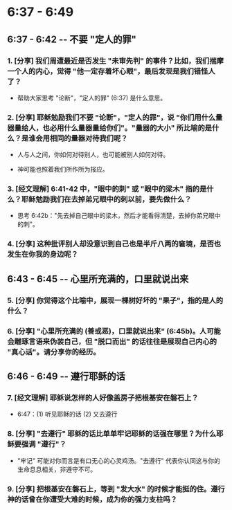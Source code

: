 # 6:37 - 6:49 

## 6:37 - 6:42 -- 不要 "定人的罪"

### 1. [分享] 我们周遭最近是否发生 "未审先判" 的事件？比如，我们揣摩一个人的内心，觉得 "他一定存着坏心眼"，最后发现是我们错怪人了？

* 帮助大家思考 "论断"，"定人的罪" (6:37) 是什么意思。

### 2. [分享] 耶稣勉励我们不要 "论断"，"定人的罪"，说 "你们用什么量器量给人，也必用什么量器量给你们"。"量器的大小" 所比喻的是什么？是谁会用相同的量器对待我们呢？

* 人与人之间，你如何对待别人，也可能被别人如何对待。

* 神可能也照着我们所作所为报应。

### 3. [经文理解] 6:41-42 中，"眼中的刺" 或 "眼中的梁木" 指的是什么？耶稣勉励我们在去掉弟兄眼中的刺以前，要先做什么？

* 思考 6:42b："先去掉自己眼中的梁木，然后才能看得清楚，去掉你弟兄眼中的刺"。

### 4. [分享] 这种批评别人却没意识到自己也是半斤八两的窘境，是否也发生在你我的身边呢？

## 6:43 - 6:45 -- 心里所充满的，口里就说出来

### 5. [分享] 你觉得这个比喻中，展现一棵树好坏的 "果子"，指的是人的什么？

### 6. [分享] "心里所充满的 (善或恶)，口里就说出来" (6:45b)。人可能会雕琢言语来伪装自己，但 "脱口而出" 的话往往是展现自己内心的 "真心话"。请分享你的经历。

## 6:46 - 6:49 -- 遵行耶稣的话

### 7. [经文理解] 耶稣说怎样的人好像盖房子把根基安在磐石上？

* 6:47：(1) 听见耶稣的话 (2) 又去遵行

### 8. [分享] "去遵行" 耶稣的话比单单牢记耶稣的话强在哪里？为什么耶稣要强调 "遵行"？

* "牢记" 可能对你而言是有口无心的心灵鸡汤。"去遵行" 代表你认同这与你的生命息息相关，非遵守不可。

### 9. [分享] 把根基安在磐石上，等到 "发大水" 的时候才能挺的住。遵行 神的话曾在你遭受大难的时候，成为你的强力支柱吗？